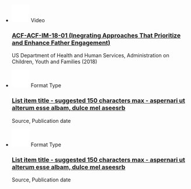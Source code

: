 <div class="grid-row grid-gap">
  <div class="tablet:grid-col-6">
    <ul class="usa-collection">
        <li class="usa-collection__item">
            <div class="usa-collection__body">
                <div class="format">
                    <img class="format-icon" src="/assets/icons/videocam_white.svg"/>
                    <span>Video</span>
                </div>
                <h3 class="usa-collection__heading collection-heading">
                    <a
                    class="usa-link"
                    href="https://trumpadministration.archives.performance.gov/presidents-winners-press-release/">
                        ACF-ACF-IM-18-01 (Inegrating Approaches That Prioritize and Enhance Father Engagement)
                    </a>
                </h3>
                <p class="sponsor">
                    US Department of Health and Human Services, Administration on Children, Youth and Families (2018)
                </p>
            </div>
        </li>
                <li class="usa-collection__item">
            <div class="usa-collection__body">
                <div class="format">
                    <img class="format-icon" src="/assets/icons/videocam_white.svg"/>
                    <span>Format Type</span>
                </div>
                <h3 class="usa-collection__heading collection-heading">
                    <a
                    class="usa-link"
                    href="https://trumpadministration.archives.performance.gov/presidents-winners-press-release/">
                        List item title - suggested 150 characters max - aspernari ut alterum esse albam, dulce mel aseesrb
                    </a>
                </h3>
                <p class="source">
                    Source, Publication date
                </p>
            </div>
        </li>
                <li class="usa-collection__item">
            <div class="usa-collection__body">
                <div class="format">
                    <img class="format-icon" src="/assets/icons/videocam_white.svg"/>
                    <span>Format Type</span>
                </div>
                <h3 class="usa-collection__heading collection-heading">
                    <a
                    class="usa-link"
                    href="https://trumpadministration.archives.performance.gov/presidents-winners-press-release/">
                        List item title - suggested 150 characters max - aspernari ut alterum esse albam, dulce mel aseesrb
                    </a>
                </h3>
                <p class="source">
                    Source, Publication date
                </p>
            </div>
        </li>
    </ul>
  </div>
</div>